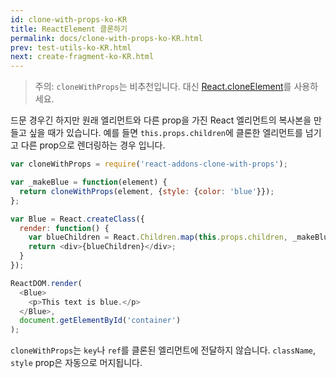 ```yaml
---
id: clone-with-props-ko-KR
title: ReactElement 클론하기
permalink: docs/clone-with-props-ko-KR.html
prev: test-utils-ko-KR.html
next: create-fragment-ko-KR.html
---
```


> 주의:
> `cloneWithProps`는 비추천입니다. 대신 [React.cloneElement](top-level-api.html#react.cloneelement)를 사용하세요.

드문 경우긴 하지만 원래 엘리먼트와 다른 prop을 가진 React 엘리먼트의 복사본을 만들고 싶을 때가 있습니다. 예를 들면 `this.props.children`에 클론한 엘리먼트를 넘기고 다른 prop으로 렌더링하는 경우 입니다.

```js
var cloneWithProps = require('react-addons-clone-with-props');

var _makeBlue = function(element) {
  return cloneWithProps(element, {style: {color: 'blue'}});
};

var Blue = React.createClass({
  render: function() {
    var blueChildren = React.Children.map(this.props.children, _makeBlue);
    return <div>{blueChildren}</div>;
  }
});

ReactDOM.render(
  <Blue>
    <p>This text is blue.</p>
  </Blue>,
  document.getElementById('container')
);
```

`cloneWithProps`는 `key`나 `ref`를 클론된 엘리먼트에 전달하지 않습니다. `className`, `style` prop은 자동으로 머지됩니다.
